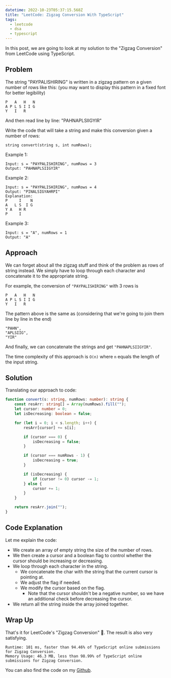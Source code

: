 ```yaml
---
datetime: 2022-10-23T05:37:15.568Z
title: "LeetCode: Zigzag Conversion With TypeScript"
tags:
  - leetcode
  - dsa
  - typescript
---
```


In this post, we are going to look at my solution to the "Zigzag Conversion" from LeetCode using TypeScript.

## Problem

The string "PAYPALISHIRING" is written in a zigzag pattern on a given number of rows like this: (you may want to display this pattern in a fixed font for better legibility)

```
P   A   H   N
A P L S I I G
Y   I   R
```

And then read line by line: "PAHNAPLSIIGYIR"

Write the code that will take a string and make this conversion given a number of rows:

```
string convert(string s, int numRows);
```

Example 1:

```
Input: s = "PAYPALISHIRING", numRows = 3
Output: "PAHNAPLSIIGYIR"
```

Example 2:

```
Input: s = "PAYPALISHIRING", numRows = 4
Output: "PINALSIGYAHRPI"
Explanation:
P     I    N
A   L S  I G
Y A   H R
P     I
```

Example 3:

```
Input: s = "A", numRows = 1
Output: "A"
```

## Approach

We can forget about all the zigzag stuff and think of the problem as rows of string instead. We simply have to loop through each character and concatenate it to the appropriate string.

For example, the conversion of `"PAYPALISHIRING"` with 3 rows is

```
P   A   H   N
A P L S I I G
Y   I   R
```

The pattern above is the same as (considering that we're going to join them line by line in the end)

```
"PAHN",
"APLSIIG",
"YIR"
```

And finally, we can concatenate the strings and get `"PAHNAPLSIIGYIR"`.

The time complexity of this approach is `O(n)` where `n` equals the length of the input string.

## Solution

Translating our approach to code:

```ts
function convert(s: string, numRows: number): string {
	const resArr: string[] = Array(numRows).fill("");
	let cursor: number = 0;
	let isDecreasing: boolean = false;

	for (let i = 0; i < s.length; i++) {
		resArr[cursor] += s[i];

		if (cursor === 0) {
			isDecreasing = false;
		}

		if (cursor === numRows - 1) {
			isDecreasing = true;
		}

		if (isDecreasing) {
			if (cursor != 0) cursor -= 1;
		} else {
			cursor += 1;
		}
	}

	return resArr.join("");
}
```

## Code Explanation

Let me explain the code:

- We create an array of empty string the size of the number of rows.
- We then create a cursor and a boolean flag to control whether the cursor should be increasing or decreasing.
- We loop through each character in the string.
  - We concatenate the char with the string that the current cursor is pointing at.
  - We adjust the flag if needed.
  - We modify the cursor based on the flag.
    - Note that the cursor shouldn't be a negative number, so we have an additional check before decreasing the cursor.
- We return all the string inside the array joined together.

## Wrap Up

That's it for LeetCode's "Zigzag Conversion" 🎉. The result is also very satisfying.

```
Runtime: 101 ms, faster than 94.46% of TypeScript online submissions for Zigzag Conversion.
Memory Usage: 46.3 MB, less than 98.99% of TypeScript online submissions for Zigzag Conversion.
```

You can also find the code on my [Github](https://github.com/tanerijun/ts-leetcode).
